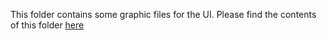 This folder contains some graphic files for the UI. Please find the contents of this folder [here](https://github.com/anshabhi/aitom-gui/tree/master/remote/frontend/static/frontend/other) 
